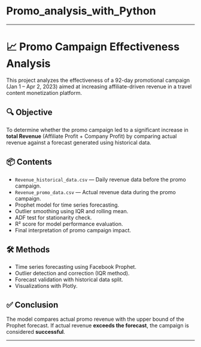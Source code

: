 # Promo_analysis_with_Python

---

# 📈 Promo Campaign Effectiveness Analysis

This project analyzes the effectiveness of a 92-day promotional campaign (Jan 1 – Apr 2, 2023) aimed at increasing affiliate-driven revenue in a travel content monetization platform.

## 🔍 Objective

To determine whether the promo campaign led to a significant increase in **total Revenue** (Affiliate Profit + Company Profit) by comparing actual revenue against a forecast generated using historical data.

## 📦 Contents

- `Revenue_historical_data.csv` — Daily revenue data before the promo campaign.
- `Revenue_promo_data.csv` — Actual revenue data during the promo campaign.
- Prophet model for time series forecasting.
- Outlier smoothing using IQR and rolling mean.
- ADF test for stationarity check.
- R² score for model performance evaluation.
- Final interpretation of promo campaign impact.

## 🛠 Methods

- Time series forecasting using Facebook Prophet.
- Outlier detection and correction (IQR method).
- Forecast validation with historical data split.
- Visualizations with Plotly.

## ✅ Conclusion

The model compares actual promo revenue with the upper bound of the Prophet forecast. If actual revenue **exceeds the forecast**, the campaign is considered **successful**.

---
